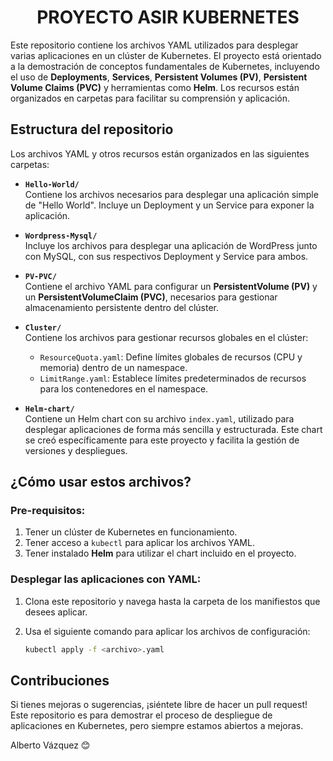 <h1 align="center">PROYECTO ASIR KUBERNETES</h1>

Este repositorio contiene los archivos YAML utilizados para desplegar varias aplicaciones en un clúster de Kubernetes. El proyecto está orientado a la demostración de conceptos fundamentales de Kubernetes, incluyendo el uso de **Deployments**, **Services**, **Persistent Volumes (PV)**, **Persistent Volume Claims (PVC)** y herramientas como **Helm**. Los recursos están organizados en carpetas para facilitar su comprensión y aplicación.

## Estructura del repositorio

Los archivos YAML y otros recursos están organizados en las siguientes carpetas:

- **`Hello-World/`**  
  Contiene los archivos necesarios para desplegar una aplicación simple de "Hello World". Incluye un Deployment y un Service para exponer la aplicación.

- **`Wordpress-Mysql/`**  
  Incluye los archivos para desplegar una aplicación de WordPress junto con MySQL, con sus respectivos Deployment y Service para ambos.

- **`PV-PVC/`**  
  Contiene el archivo YAML para configurar un **PersistentVolume (PV)** y un **PersistentVolumeClaim (PVC)**, necesarios para gestionar almacenamiento persistente dentro del clúster.

- **`Cluster/`**  
  Contiene los archivos para gestionar recursos globales en el clúster:
  - `ResourceQuota.yaml`: Define límites globales de recursos (CPU y memoria) dentro de un namespace.
  - `LimitRange.yaml`: Establece límites predeterminados de recursos para los contenedores en el namespace.

- **`Helm-chart/`**  
  Contiene un Helm chart con su archivo `index.yaml`, utilizado para desplegar aplicaciones de forma más sencilla y estructurada. Este chart se creó específicamente para este proyecto y facilita la gestión de versiones y despliegues.

## ¿Cómo usar estos archivos?

### Pre-requisitos:
1. Tener un clúster de Kubernetes en funcionamiento.
2. Tener acceso a `kubectl` para aplicar los archivos YAML.
3. Tener instalado **Helm** para utilizar el chart incluido en el proyecto.

### Desplegar las aplicaciones con YAML:
1. Clona este repositorio y navega hasta la carpeta de los manifiestos que desees aplicar.
2. Usa el siguiente comando para aplicar los archivos de configuración:

   ```bash
   kubectl apply -f <archivo>.yaml

   ```

## Contribuciones

Si tienes mejoras o sugerencias, ¡siéntete libre de hacer un pull request! Este repositorio es para demostrar el proceso de despliegue de aplicaciones en Kubernetes, pero siempre estamos abiertos a mejoras.


Alberto Vázquez 😊
